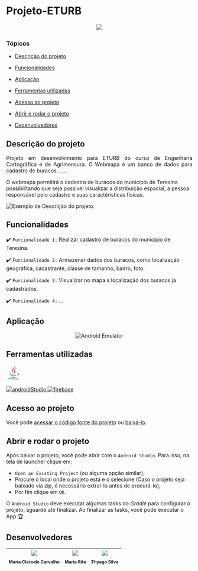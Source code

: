 # Projeto-ETURB
<p align="center">
   <img src="http://img.shields.io/static/v1?label=STATUS&message=EM%20DESENVOLVIMENTO&color=RED&style=for-the-badge" #vitrinedev/>
</p>

### Tópicos 

- [Descrição do projeto](#descrição-do-projeto)

- [Funcionalidades](#funcionalidades)

- [Aplicação](#aplicação)

- [Ferramentas utilizadas](#ferramentas-utilizadas)

- [Acesso ao projeto](#acesso-ao-projeto)

- [Abrir e rodar o projeto](#abrir-e-rodar-o-projeto)

- [Desenvolvedores](#desenvolvedores)

## Descrição do projeto 

<p align="justify">
 Projeto em desenvolvimento para ETURB do curso de Engenharia Cartográfica e de Agrimensura. O Webmapa é um banco de dados para cadastro de buracos ......

O webmapa permitirá o cadastro de buracos do município de Teresina possibilitando que seja possivel visualizar a distribuição espacial, a pessoa responsável pelo cadastro e suas caractéristicas físicas.

![Exemplo de Descrição do projeto.](http://www.buracosmonitor.com.br/static/img/theme/social.png)
  </p>

## Funcionalidades

:heavy_check_mark: `Funcionalidade 1:` Realizar cadastro de buracos do município de Teresina.

:heavy_check_mark: `Funcionalidade 2:` Armazenar dados dos buracos, como localização geográfica, cadastrante, classe de tamanho, bairro, foto.

:heavy_check_mark: `Funcionalidade 3:` Visualizar no mapa a localização dos buracos já cadastrados.

:heavy_check_mark: `Funcionalidade 4:` ...

## Aplicação

<div align="center">

![Android Emulator](https://user-images.githubusercontent.com/37356058/135944390-ec96d4ec-ee43-4db9-882f-89be66aad23a.gif)

  </div>

###

## Ferramentas utilizadas

<a href="https://www.java.com" target="_blank"> <img src="https://raw.githubusercontent.com/devicons/devicon/master/icons/java/java-original.svg" alt="java" width="40" height="40"/> </a> 

<a href="https://developer.android.com/studio" target="_blank"> <img src="https://developer.android.com/images/logos/android.svg" alt="androidStudio" width="40" height="40"/> </a> <a href="https://firebase.google.com/?hl=pt" target="_blank"> <img src="https://www.gstatic.com/mobilesdk/160503_mobilesdk/logo/2x/firebase_96dp.png" alt="firebase" width="40" height="40"/> </a>

###

## Acesso ao projeto

Você pode [acessar o código fonte do projeto](https://github.com/) ou [baixá-lo](https://github.com/camilafernanda/GlicoCare/archive/).

## Abrir e rodar o projeto

Após baixar o projeto, você pode abrir com o `Android Studio`. Para isso, na tela de launcher clique em:

- `Open an Existing Project` (ou alguma opção similar);
- Procure o local onde o projeto está e o selecione (Caso o projeto seja baixado via zip, é necessário extraí-lo antes de procurá-lo);
- Por fim clique em `OK`.

O `Android Studio` deve executar algumas tasks do *Gradle* para configurar o projeto, aguarde até finalizar. Ao finalizar as tasks, você pode executar o App 🏆 

## Desenvolvedores

| [<img src="https://pt-static.z-dn.net/files/d2f/f7020c7ecdc66f66a981f7285d66ee56.jpg" width=115><br><sub>Maria Clara de Carvalho</sub>](https://github.com/camilafernanda) |  [<img src="https://i.pinimg.com/originals/f4/74/37/f47437938e65e3473d73d63d5e7db3e9.jpg" width=115><br><sub>Maria Rita</sub>](https://github.com/mariaritaS)  |  [<img src="https://pyxis.nymag.com/v1/imgs/c54/8b0/dbe39faeb2d9bdc8a60ef1f54a3bde6a7a-lupin-iii.rsquare.w700.jpg" width=115><br><sub>Thyago Silva</sub>](https://github.com/crovim)  |
| :---: | :---: | :---: 
